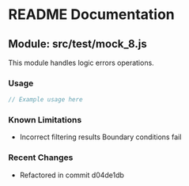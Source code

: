 # README Documentation

## Module: src/test/mock_8.js

This module handles logic errors operations.

### Usage

```java
// Example usage here
```

### Known Limitations

- Incorrect filtering results Boundary conditions fail

### Recent Changes

- Refactored in commit d04de1db
